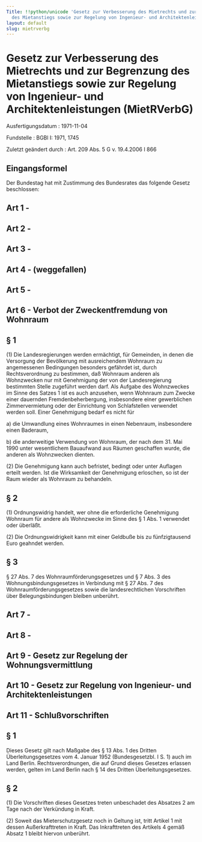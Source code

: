 ```yaml
---
Title: !!python/unicode 'Gesetz zur Verbesserung des Mietrechts und zur Begrenzung
  des Mietanstiegs sowie zur Regelung von Ingenieur- und Architektenleistungen'
layout: default
slug: mietrverbg
---
```


# Gesetz zur Verbesserung des Mietrechts und zur Begrenzung des Mietanstiegs sowie zur Regelung von Ingenieur- und Architektenleistungen (MietRVerbG)

Ausfertigungsdatum
:   1971-11-04

Fundstelle
:   BGBl I: 1971, 1745

Zuletzt geändert durch
:   Art. 209 Abs. 5 G v. 19.4.2006 I 866


## Eingangsformel

Der Bundestag hat mit Zustimmung des Bundesrates das folgende Gesetz
beschlossen:


## Art 1 - 



## Art 2 - 



## Art 3 - 



## Art 4 - (weggefallen)



## Art 5 - 



## Art 6 - Verbot der Zweckentfremdung von Wohnraum



## § 1

(1) Die Landesregierungen werden ermächtigt, für Gemeinden, in denen
die Versorgung der Bevölkerung mit ausreichendem Wohnraum zu
angemessenen Bedingungen besonders gefährdet ist, durch
Rechtsverordnung zu bestimmen, daß Wohnraum anderen als Wohnzwecken
nur mit Genehmigung der von der Landesregierung bestimmten Stelle
zugeführt werden darf. Als Aufgabe des Wohnzweckes im Sinne des Satzes
1 ist es auch anzusehen, wenn Wohnraum zum Zwecke einer dauernden
Fremdenbeherbergung, insbesondere einer gewerblichen Zimmervermietung
oder der Einrichtung von Schlafstellen verwendet werden soll. Einer
Genehmigung bedarf es nicht für

a)  die Umwandlung eines Wohnraumes in einen Nebenraum, insbesondere einen
    Baderaum,


b)  die anderweitige Verwendung von Wohnraum, der nach dem 31. Mai 1990
    unter wesentlichem Bauaufwand aus Räumen geschaffen wurde, die anderen
    als Wohnzwecken dienten.




(2) Die Genehmigung kann auch befristet, bedingt oder unter Auflagen
erteilt werden. Ist die Wirksamkeit der Genehmigung erloschen, so ist
der Raum wieder als Wohnraum zu behandeln.


## § 2

(1) Ordnungswidrig handelt, wer ohne die erforderliche Genehmigung
Wohnraum für andere als Wohnzwecke im Sinne des § 1 Abs. 1 verwendet
oder überläßt.

(2) Die Ordnungswidrigkeit kann mit einer Geldbuße bis zu
fünfzigtausend Euro geahndet werden.


## § 3

§ 27 Abs. 7 des Wohnraumförderungsgesetzes und § 7 Abs. 3 des
Wohnungsbindungsgesetzes in Verbindung mit § 27 Abs. 7 des
Wohnraumförderungsgesetzes sowie die landesrechtlichen Vorschriften
über Belegungsbindungen bleiben unberührt.


## Art 7 - 



## Art 8 - 



## Art 9 - Gesetz zur Regelung der Wohnungsvermittlung



## Art 10 - Gesetz zur Regelung von Ingenieur- und Architektenleistungen



## Art 11 - Schlußvorschriften



## § 1

Dieses Gesetz gilt nach Maßgabe des § 13 Abs. 1 des Dritten
Überleitungsgesetzes vom 4. Januar 1952 (Bundesgesetzbl. I S. 1) auch
im Land Berlin. Rechtsverordnungen, die auf Grund dieses Gesetzes
erlassen werden, gelten im Land Berlin nach § 14 des Dritten
Überleitungsgesetzes.


## § 2

(1) Die Vorschriften dieses Gesetzes treten unbeschadet des Absatzes 2
am Tage nach der Verkündung in Kraft.

(2) Soweit das Mieterschutzgesetz noch in Geltung ist, tritt Artikel 1
mit dessen Außerkrafttreten in Kraft. Das Inkrafttreten des Artikels 4
gemäß Absatz 1 bleibt hiervon unberührt.

